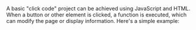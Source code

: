 A basic "click code" project can be achieved using JavaScript and HTML. When a button or other element is clicked, a function is executed, which can modify the page or display information. Here's a simple example: 